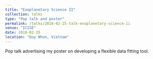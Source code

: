 ```yaml
---
title: "Exoplanetary Science II"
collection: talks
type: "Pop talk and poster"
permalink: /talks/2018-02-25-talk-exoplanetary-science-ii
venue: "ICISE"
date: 2018-02-25
location: "Quy Nhon, Vietnam"
---
```


Pop talk advertising my poster on developing a flexible data fitting tool.
